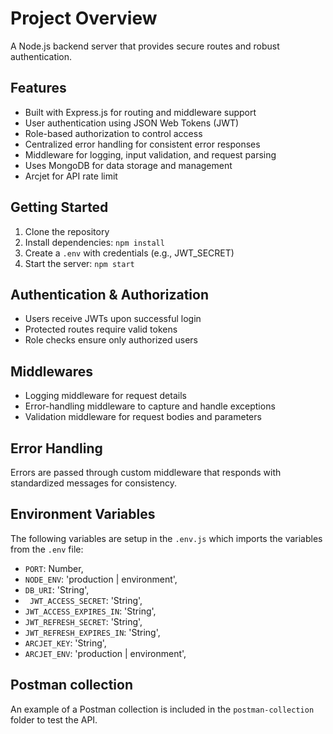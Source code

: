# Project Overview

A Node.js backend server that provides secure routes and robust authentication.

## Features

-   Built with Express.js for routing and middleware support
-   User authentication using JSON Web Tokens (JWT)
-   Role-based authorization to control access
-   Centralized error handling for consistent error responses
-   Middleware for logging, input validation, and request parsing
-   Uses MongoDB for data storage and management
-   Arcjet for API rate limit

## Getting Started

1. Clone the repository
2. Install dependencies: `npm install`
3. Create a `.env` with credentials (e.g., JWT_SECRET)
4. Start the server: `npm start`

## Authentication & Authorization

-   Users receive JWTs upon successful login
-   Protected routes require valid tokens
-   Role checks ensure only authorized users

## Middlewares

-   Logging middleware for request details
-   Error-handling middleware to capture and handle exceptions
-   Validation middleware for request bodies and parameters

## Error Handling

Errors are passed through custom middleware that responds with standardized messages for consistency.

## Environment Variables

The following variables are setup in the `.env.js` which imports the variables from the `.env` file:

-   `PORT`: Number,
-   `NODE_ENV`: 'production | environment',
-   `DB_URI`: 'String',
-   ` JWT_ACCESS_SECRET`: 'String',
-   `JWT_ACCESS_EXPIRES_IN`: 'String',
-   `JWT_REFRESH_SECRET`: 'String',
-   `JWT_REFRESH_EXPIRES_IN`: 'String',
-   `ARCJET_KEY`: 'String',
-   `ARCJET_ENV`: 'production | environment',

## Postman collection

An example of a Postman collection is included in the `postman-collection` folder to test the API.
